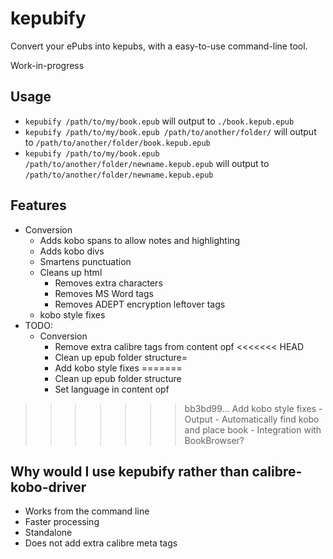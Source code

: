 # kepubify
Convert your ePubs into kepubs, with a easy-to-use command-line tool.

Work-in-progress

## Usage
- `kepubify /path/to/my/book.epub` will output to `./book.kepub.epub`
- `kepubify /path/to/my/book.epub /path/to/another/folder/` will output to `/path/to/another/folder/book.kepub.epub`
- `kepubify /path/to/my/book.epub /path/to/another/folder/newname.kepub.epub` will output to `/path/to/another/folder/newname.kepub.epub`

## Features
- Conversion
    - Adds kobo spans to allow notes and highlighting
    - Adds kobo divs
    - Smartens punctuation
    - Cleans up html
        - Removes extra characters
        - Removes MS Word tags
        - Removes ADEPT encryption leftover tags
    - kobo style fixes
- TODO:
    - Conversion
        - Remove extra calibre tags from content opf
<<<<<<< HEAD
        - Clean up epub folder structure=
        - Add kobo style fixes
=======
        - Clean up epub folder structure
        - Set language in content opf
>>>>>>> bb3bd99... Add kobo style fixes
    - Output
        - Automatically find kobo and place book
    - Integration with BookBrowser?

## Why would I use kepubify rather than calibre-kobo-driver
- Works from the command line
- Faster processing
- Standalone
- Does not add extra calibre meta tags
